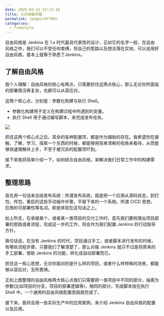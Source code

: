 ```yaml
---
date: 2025-03-31 22:13:19
title: 认识自由风格
permalink: /pages/6f769c
categories:
  - freestyle
---
```



自由风格是 Jenkins 在 1.x 时代最具代表性的设计，正如它的名字一般，在自由风格之中，我们可以不受任何束缚，将自己的思路以及想法落在实地，可以说用好自由风格，基本上就等于熟悉了Jenkins。

## 了解自由风格

我个人理解：自由风格的核心有两点，只需要抓住这两点核心，那么无论你所面临的部署情况再复杂，也都可以从容应对。

这两个核心点，分别是：参数化构建与执行 Shell。

- 参数化构建用于定义在构建过程中所遇到的变量。
- 执行 Shell 用于通过编写脚本，来完成发布任务。

![](https://t.eryajf.net/ghimgs/jenkinsGuide/aeb2569da78e0c8b0ce6d83a71a0c9d8.png)

抓住这两个核心点之后，其余的各种配置项，都是作为辅助的存在。我希望你在接触，了解，学习，探索一个东西的时候，都能够用简单清晰的视角来看待，从而能够快速理解并上手，不至于被冗杂的配置项吓到。

接下来我将简单介绍一下，如何结合自由风格，来解决我们日常工作中的构建需求。

## 整理思路

首先用一句话来总结发布系统：所谓发布系统，就是把一个应用从源码状态，到打包，传包，重启的这些手动操作步骤，平替下来的一个系统。所谓 CICD 思想，应用的可部署性等名词，即是体现在这句话之上。

如上所言，在承接某个，或者某一类项目的交付工作时，首先我们要梳理出项目部署的思路或者流程，完成这一步的工作，将会作为我们配置 Jenkins 的行动指导方针。

换句话说，在没有 Jenkins 的时代，项目通过手工，或者脚本进行发布的时候，有哪些流程步骤，只要我们了解清楚了，那么对接 Jenkins 就只不过是将原来的手工部署，借助 Jenkins 的功能，转化成自动部署而已。

抓住这一核心思想，无论你面对的是什么样的项目，或者什么样特殊的场景，都能够从容应对，无所畏惧。

正如上图整理的自由风格两大核心点我们只需要把一类项目中不同的部分，抽离为参数(比如项目的分支，项目的部署逻辑等)，相同的部分，写成脚本放在执行 Shell 中，一个通用的自由风格配置思路就完成了。

接下来，我将会用一些实际生产中的应用案例，来介绍 Jenkins 自由风格的配置以及应用。